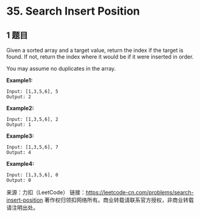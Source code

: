 # 35. Search Insert Position

## 1 题目

Given a sorted array and a target value, return the index if the target is found. If not, return the index where it would be if it were inserted in order.

You may assume no duplicates in the array.

**Example1:**

```
Input: [1,3,5,6], 5
Output: 2
```

**Example2:**

```
Input: [1,3,5,6], 2
Output: 1
```

**Example3:**

```
Input: [1,3,5,6], 7
Output: 4
```

**Example4:**

```
Input: [1,3,5,6], 0
Output: 0
```



来源：力扣（LeetCode）
链接：https://leetcode-cn.com/problems/search-insert-position
著作权归领扣网络所有。商业转载请联系官方授权，非商业转载请注明出处。